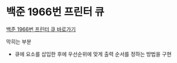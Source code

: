 # 백준 1966번 프린터 큐

[백준 1966번 프린터 큐 바로가기](https://www.acmicpc.net/problem/1966)

막히는 부분
- 큐에 요소를 삽입한 후에 우선순위에 맞게 출력 순서를 정하는 방법을 구현


